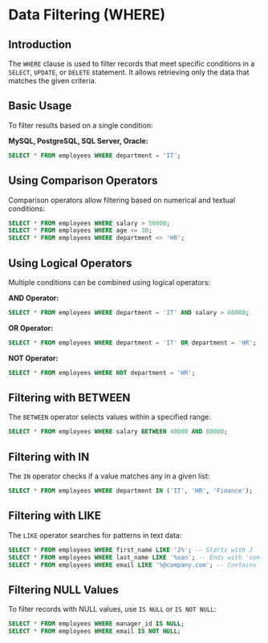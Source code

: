 # Data Filtering (WHERE)

## Introduction
The `WHERE` clause is used to filter records that meet specific conditions in a `SELECT`, `UPDATE`, or `DELETE` statement. It allows retrieving only the data that matches the given criteria.

## Basic Usage
To filter results based on a single condition:

**MySQL, PostgreSQL, SQL Server, Oracle:**
```sql
SELECT * FROM employees WHERE department = 'IT';
```

## Using Comparison Operators
Comparison operators allow filtering based on numerical and textual conditions:

```sql
SELECT * FROM employees WHERE salary > 50000;
SELECT * FROM employees WHERE age <= 30;
SELECT * FROM employees WHERE department <> 'HR';
```

## Using Logical Operators
Multiple conditions can be combined using logical operators:

**AND Operator:**
```sql
SELECT * FROM employees WHERE department = 'IT' AND salary > 60000;
```

**OR Operator:**
```sql
SELECT * FROM employees WHERE department = 'IT' OR department = 'HR';
```

**NOT Operator:**
```sql
SELECT * FROM employees WHERE NOT department = 'HR';
```

## Filtering with BETWEEN
The `BETWEEN` operator selects values within a specified range:
```sql
SELECT * FROM employees WHERE salary BETWEEN 40000 AND 80000;
```

## Filtering with IN
The `IN` operator checks if a value matches any in a given list:
```sql
SELECT * FROM employees WHERE department IN ('IT', 'HR', 'Finance');
```

## Filtering with LIKE
The `LIKE` operator searches for patterns in text data:
```sql
SELECT * FROM employees WHERE first_name LIKE 'J%'; -- Starts with J
SELECT * FROM employees WHERE last_name LIKE '%son'; -- Ends with 'son'
SELECT * FROM employees WHERE email LIKE '%@company.com'; -- Contains '@company.com'
```

## Filtering NULL Values
To filter records with NULL values, use `IS NULL` or `IS NOT NULL`:
```sql
SELECT * FROM employees WHERE manager_id IS NULL;
SELECT * FROM employees WHERE email IS NOT NULL;
```


